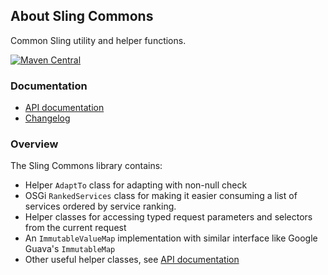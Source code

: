 ## About Sling Commons

Common Sling utility and helper functions.

[![Maven Central](https://maven-badges.herokuapp.com/maven-central/io.wcm/io.wcm.sling.commons/badge.svg)](https://maven-badges.herokuapp.com/maven-central/io.wcm/io.wcm.sling.commons)


### Documentation

* [API documentation][apidocs]
* [Changelog][changelog]


### Overview

The Sling Commons library contains:

* Helper `AdaptTo` class for adapting with non-null check
* OSGi `RankedServices` class for making it easier consuming a list of services ordered by service ranking.
* Helper classes for accessing typed request parameters and selectors from the current request
* An `ImmutableValueMap` implementation with similar interface like Google Guava's `ImmutableMap`
* Other useful helper classes, see [API documentation][apidocs]


[apidocs]: apidocs/
[changelog]: changes-report.html

